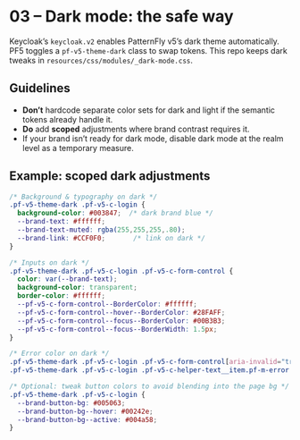 # 03 – Dark mode: the safe way

Keycloak’s `keycloak.v2` enables PatternFly v5’s dark theme automatically. PF5 toggles a `pf-v5-theme-dark` class to swap tokens. This repo keeps dark tweaks in `resources/css/modules/_dark-mode.css`.

## Guidelines
- **Don’t** hardcode separate color sets for dark and light if the semantic tokens already handle it.
- **Do** add **scoped** adjustments where brand contrast requires it.
- If your brand isn’t ready for dark mode, disable dark mode at the realm level as a temporary measure.

## Example: scoped dark adjustments
```css
/* Background & typography on dark */
.pf-v5-theme-dark .pf-v5-c-login {
  background-color: #003847;  /* dark brand blue */
  --brand-text: #ffffff;
  --brand-text-muted: rgba(255,255,255,.80);
  --brand-link: #CCF0F0;       /* link on dark */
}

/* Inputs on dark */
.pf-v5-theme-dark .pf-v5-c-login .pf-v5-c-form-control {
  color: var(--brand-text);
  background-color: transparent;
  border-color: #ffffff;
  --pf-v5-c-form-control--BorderColor: #ffffff;
  --pf-v5-c-form-control--hover--BorderColor: #28FAFF;
  --pf-v5-c-form-control--focus--BorderColor: #00B3B3;
  --pf-v5-c-form-control--focus--BorderWidth: 1.5px;
}

/* Error color on dark */
.pf-v5-theme-dark .pf-v5-c-login .pf-v5-c-form-control[aria-invalid="true"] { border-color: #FF7676; }
.pf-v5-theme-dark .pf-v5-c-login .pf-v5-c-helper-text__item.pf-m-error { color: #FF7676; }

/* Optional: tweak button colors to avoid blending into the page bg */
.pf-v5-theme-dark .pf-v5-c-login {
  --brand-button-bg: #005063;
  --brand-button-bg--hover: #00242e;
  --brand-button-bg--active: #004a58;
}
```
